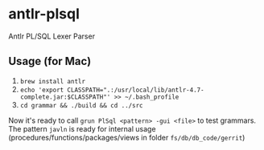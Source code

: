 # antlr-plsql
Antlr PL/SQL Lexer Parser

## Usage (for Mac)

1. `brew install antlr`
1. `echo 'export CLASSPATH=".:/usr/local/lib/antlr-4.7-complete.jar:$CLASSPATH"' >> ~/.bash_profile`
1. `cd grammar && ./build && cd ../src`

Now it's ready to call `grun PlSql <pattern> -gui <file>` to test grammars.
The pattern `javln` is ready for internal usage (procedures/functions/packages/views in folder `fs/db/db_code/gerrit`)
